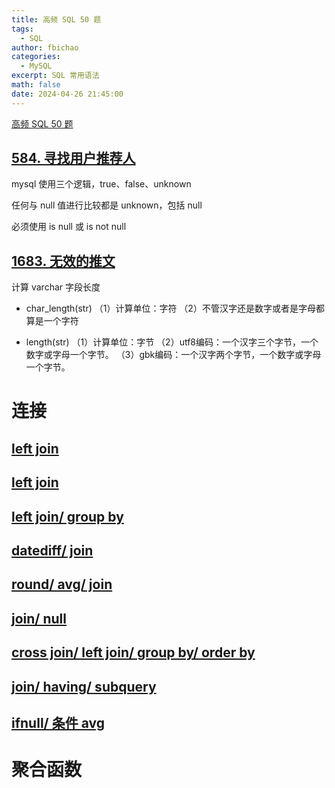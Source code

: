 ```yaml
---
title: 高频 SQL 50 题
tags:
  - SQL
author: fbichao
categories: 
  - MySQL
excerpt: SQL 常用语法
math: false
date: 2024-04-26 21:45:00
---
```


[高频 SQL 50 题](https://leetcode.cn/studyplan/sql-free-50/)

## [584. 寻找用户推荐人](https://leetcode.cn/problems/find-customer-referee/description/?envType=study-plan-v2&envId=sql-free-50)

mysql 使用三个逻辑，true、false、unknown

任何与 null 值进行比较都是 unknown，包括 null

必须使用 is null 或 is not null


## [1683. 无效的推文](https://leetcode.cn/problems/invalid-tweets/description/?envType=study-plan-v2&envId=sql-free-50)

计算 varchar 字段长度

- char_length(str)
（1）计算单位：字符
（2）不管汉字还是数字或者是字母都算是一个字符

- length(str)
（1）计算单位：字节
（2）utf8编码：一个汉字三个字节，一个数字或字母一个字节。
（3）gbk编码：一个汉字两个字节，一个数字或字母一个字节。


# 连接

## [left join](https://leetcode.cn/problems/replace-employee-id-with-the-unique-identifier/?envType=study-plan-v2&envId=sql-free-50)

## [left join](https://leetcode.cn/problems/product-sales-analysis-i/solutions/?envType=study-plan-v2&envId=sql-free-50)

## [left join/ group by](https://leetcode.cn/problems/customer-who-visited-but-did-not-make-any-transactions/?envType=study-plan-v2&envId=sql-free-50)

## [datediff/ join](https://leetcode.cn/problems/rising-temperature/submissions/527252727/?envType=study-plan-v2&envId=sql-free-50)

## [round/ avg/ join](https://leetcode.cn/problems/average-time-of-process-per-machine/?envType=study-plan-v2&envId=sql-free-50)

## [join/ null](https://leetcode.cn/problems/employee-bonus/?envType=study-plan-v2&envId=sql-free-50)

## [cross join/ left join/ group by/ order by](https://leetcode.cn/problems/students-and-examinations/solutions/2366340/students-and-examinations-by-leetcode-so-3oup/?envType=study-plan-v2&envId=sql-free-50)


## [join/ having/ subquery](https://leetcode.cn/problems/managers-with-at-least-5-direct-reports/?envType=study-plan-v2&envId=sql-free-50)

## [ifnull/ 条件 avg](https://leetcode.cn/problems/confirmation-rate/solutions/2345877/xin-shou-jie-ti-fen-xi-ti-mu-yi-bu-yi-bu-8xuf/?envType=study-plan-v2&envId=sql-free-50)


# 聚合函数


